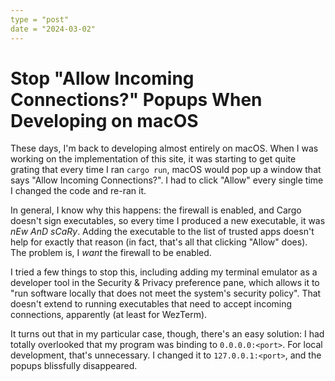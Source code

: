 ```yaml
---
type = "post"
date = "2024-03-02"
---
```


# Stop "Allow Incoming Connections?" Popups When Developing on macOS

These days, I'm back to developing almost entirely on macOS. When I was working
on the implementation of this site, it was starting to get quite grating that
every time I ran `cargo run`, macOS would pop up a window that says "Allow
Incoming Connections?". I had to click "Allow" every single time I changed the
code and re-ran it.

In general, I know why this happens: the firewall is enabled, and Cargo doesn't
sign executables, so every time I produced a new executable, it was _nEw AnD
sCaRy_. Adding the executable to the list of trusted apps doesn't help for
exactly that reason (in fact, that's all that clicking "Allow" does). The
problem is, I _want_ the firewall to be enabled.

I tried a few things to stop this, including adding my terminal emulator as a
developer tool in the Security & Privacy preference pane, which allows it to
"run software locally that does not meet the system's security policy". That
doesn't extend to running executables that need to accept incoming connections,
apparently (at least for WezTerm).

It turns out that in my particular case, though, there's an easy solution: I had
totally overlooked that my program was binding to `0.0.0.0:<port>`. For local
development, that's unnecessary. I changed it to `127.0.0.1:<port>`, and the
popups blissfully disappeared.
